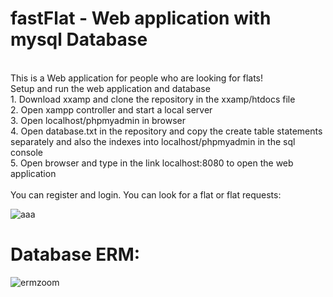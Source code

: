 # fastFlat - Web application with mysql Database 
<br>
This is a Web application for people who are looking for flats!
<br>
Setup and run the web application and database<br>
1. Download xxamp and clone the repository in the xxamp/htdocs file<br>
2. Open xampp controller and start a local server<br>
3. Open localhost/phpmyadmin in browser<br>
4. Open database.txt in the repository and copy the create table statements separately and also the indexes into localhost/phpmyadmin in the sql console<br>
5. Open browser and type in the link localhost:8080 to open the web application<br><br>
You can register and login. 
You can look for a flat or flat requests:<br>

![aaa](https://github.com/alexcodeberlin/fastFlat/assets/159266599/cd57afa4-cb4a-4953-b6b3-7e4d45835f5a)







   

#    Database ERM:
   ![ermzoom](https://github.com/alexcodeberlin/fastFlat/assets/159266599/295b4ee5-7778-4357-8163-ff69d2e16735)



